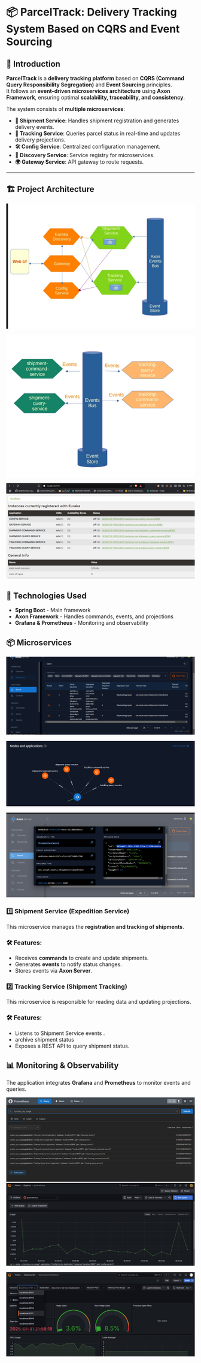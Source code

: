 ﻿# 📦 ParcelTrack: Delivery Tracking System Based on CQRS and Event Sourcing

## 📌 Introduction

**ParcelTrack** is a **delivery tracking platform** based on **CQRS (Command Query Responsibility Segregation)** and **Event Sourcing** principles.  
It follows an **event-driven microservices architecture** using **Axon Framework**, ensuring optimal **scalability, traceability, and consistency**.

The system consists of **multiple microservices**:

- **🚚 Shipment Service**: Handles shipment registration and generates delivery events.
- **📍 Tracking Service**: Queries parcel status in real-time and updates delivery projections.
- **🛠️ Config Service**: Centralized configuration management.
- **🧭 Discovery Service**: Service registry for microservices.
- **🌍 Gateway Service**: API gateway to route requests.

---

## 🏗️ Project Architecture

![ms_architecture](./images/ms_architecture.jpg)

![axon_ar](./images/axon_architecture.jpg)

![Discovery Service](./images/eureka.png)



## 🚀 Technologies Used

- **Spring Boot** - Main framework  
- **Axon Framework** - Handles commands, events, and projections
- **Grafana & Prometheus** - Monitoring and observability  

## 📦 Microservices

![axon ](./images/axon.png)

![axon ms](./images/axon_microservices.png)


![axon payload](./images/axon_payload.png)

### 1️⃣ Shipment Service (Expedition Service)
This microservice manages the **registration and tracking of shipments**.

### 🛠️ Features:
- Receives **commands** to create and update shipments.
- Generates **events** to notify status changes.
- Stores events via **Axon Server**.  

### 2️⃣ Tracking Service (Shipment Tracking)
This microservice is responsible for reading data and updating projections.

### 🛠️ Features:
- Listens to Shipment Service events .
- archive shipment status
- Exposes a REST API to query shipment status.

## 📊 Monitoring & Observability

The application integrates **Grafana** and **Prometheus** to monitor events and queries.

![p](./images/prometheus.png)
![psg](./images/prometheus_graphe.png)


![grafana](./images/garafana_dashboard.png)


